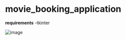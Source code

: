# movie_booking_application

**requirements**
-tkinter

![image](https://user-images.githubusercontent.com/100727900/177882003-f33f8d3e-1446-4694-86dd-40a8fdfbb73f.png)
